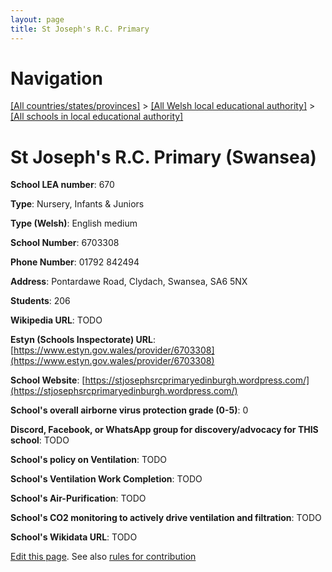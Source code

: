 ```yaml
---
layout: page
title: St Joseph's R.C. Primary
---
```

# Navigation

[[All countries/states/provinces]](../../..) > [[All Welsh local educational authority]](../..) > [[All schools in local educational authority]](..)

# St Joseph's R.C. Primary (Swansea)

**School LEA number**: 670

**Type**: Nursery, Infants & Juniors

**Type (Welsh)**: English medium

**School Number**: 6703308

**Phone Number**: 01792 842494

**Address**: Pontardawe Road, Clydach, Swansea, SA6 5NX

**Students**: 206

**Wikipedia URL**: TODO

**Estyn (Schools Inspectorate) URL**: [https://www.estyn.gov.wales/provider/6703308](https://www.estyn.gov.wales/provider/6703308)

**School Website**: [https://stjosephsrcprimaryedinburgh.wordpress.com/](https://stjosephsrcprimaryedinburgh.wordpress.com/)

**School's overall airborne virus protection grade (0-5)**: 0

**Discord, Facebook, or WhatsApp group for discovery/advocacy for THIS school**: TODO

**School's policy on Ventilation**: TODO

**School's Ventilation Work Completion**: TODO

**School's Air-Purification**: TODO

**School's CO2 monitoring to actively drive ventilation and filtration**: TODO

**School's Wikidata URL**: TODO




[Edit this page](https://github.com/ventilate-schools/Wales/edit/prif/./Swansea/St_Joseph's_R.C._Primary.md). See also [rules for contribution](../../../contribution-rules/)